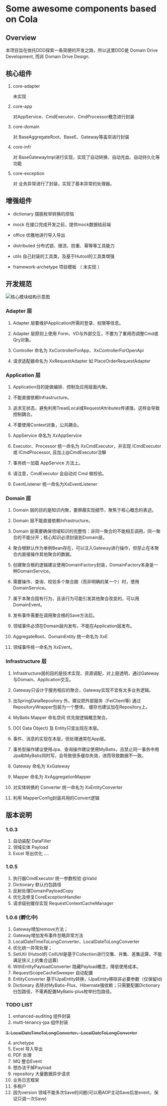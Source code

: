 # Some awesome components based on Cola

## Overview
本项目旨在依托DDD探索一条简便的开发之路，所以这里DDD是 Domain Drive Development, 而非 Domain Drive Design.
## 核心组件
1. core-adapter

    未实现
1. core-app 

    对AppService、CmdExecutor、CmdProcessor概念进行封装
2. core-domain

    对 BaseAggregateRoot、BaseE、Gateway等盖帘进行封装
3. core-infr

    对 BaseGatewayImpl进行实现，实现了自动转换、自动充血、自动持久化等功能
4. core-exception

    对 业务异常进行了封装，实现了基本异常的处理器。
## 增强组件
- dictionary
    摆脱枚举转换的烦恼
    
- mock
    在接口完成开发之前，提供mock数据给前端
    
- office
    优雅地进行导入导出
    
- distributed
    分布式锁、限流、防重、幂等等工具能力
    
- utils
    自己封装的工具类，及基于Hutool的工具类增强

- framework-archetype
    项目模板 （ 未实现 ）
## 开发规范

![核心模块结构示意图](doc/img/核心模块结构.png)

### Adapter 层
1. Adapter 层要维护Application所需的登录、权限等信息。
2. Adapter 层原则上使用 Form、VO与外部交互，不要为了重用而调整Cmd或Qry对象。

3. Controller 命名为 XxControllerForApp、XxControllerForOpenApi
4. 请求适配器命名为 XxRequestAdapter 如 PlaceOrderRequestAdapter


### Application 层
1. Application目的是做编排、控制及应用层面内聚。
2. 不能直接依赖Infrastructure。
3. 追求无状态，避免利用TreadLocal或RequestAttributes传递值，这样会导致控制耦合。
4. 不要使用Context对象，公共耦合。

5. AppService 命名为 XxAppService 
6. Executor、Processor 统一命名为 XxCmdExecutor，并实现 ICmdExecutor或 ICmdProcessor, 且加上@CmdExecutor注解
7. 事务统一加载 AppService 方法上。
8. 请注意，CmdExecutor 会自动对 Cmd 做校验。
9. EventListener 统一命名为XxEventListener

### Domain 层
1. Domain 层的目的是知识内聚，要屏蔽实现细节，聚焦于核心概念的表述。
2. Domain 层不能直接依赖Infrastructure。
3. Domain 层需要确保领域知识的完整性：非同一聚合的不能相互调用，同一聚合的不能分开；核心知识必须封装到Domain层。
4. 聚合根默认作为单例Bean存在，可以注入Gateway进行操作，但禁止在本聚合内直接操作其他聚合的数据。
5. 创建聚合根的逻辑建议使用DomainFactory封装，DomainFactory本身是一种DomainService。
6. 需要操作、查询、校验多个聚合跟（而非明确的某一个）时，使用DomainService。
7. 属于本聚合固有行为，且该行为可能引发其他聚合改变的，可以用DomainEvent。
8. 发布事件需要在调用聚合根的Save方法后。
9. 领域事件必须在Domain层内发布，不能在Application层发布。

10. AggregateRoot、DomainEntity 统一命名为 XxE
11. 领域事件统一命名为 XxEvent。

### Infrastructure 层
1. Infrastructure层的目的是技术实现、资源调配，对上层透明，通过Gateway与Domain、Application交互。
2. Gateway只设计于服务相应的聚合，Gateway实现不宜有太多业务逻辑。
3. 出SpringDataRepository 外，建议把外部服务（FeiClient等) 通过RepositoryWrapper包装为一个整体。 缓存也建议加在Repository上。
4. MyBatis Mapper 命名空间 优先按逻辑概念聚合。
5. DO( Data Object) 及 Entity只宜出现在本层。
6. 事件、消息的实现在本层，但处理通常在App层。
7. 事务型操作建议使用Jpa、查询操作建议使用MyBatis，且禁止同一事务中用Jpa和MyBatis同时写，会导致很多缓存失效，进而导致数据不一致。

8. Gateway 命名为 XxGateway
9. Mapper 命名为 XxAggregationMapper
10. 对实体转换的 Converter 统一命名为 XxEntityConverter
11. 利用 MapperConfig封装共用的Convert逻辑


## 版本说明
### 1.0.3 
1. 自动装配 DataFiller
2. 领域实体 Payload
3. Excel 导出优化
....

### 1.0.5 
1. 执行器CmdExecutor 统一参数校验 @Valid
2. Dictionary 默认扫包路径
3. 反射处理DomainPayloadCopy
4. 优化及修复CoreExceptionHandler
5. 请求级别缓存实现 RequestContextCacheManager

### 1.0.6 (孵化中)
1. Gateway增加remove方法；
2. Gateway增加发布事件忽略异常方法
3. LocalDateTimeToLongConverter、LocalDateToLongConverter
4. 优化统一异常处理；
5. SetUtil (Hutool的 CollUtil是基于Collection进行交集、并集、差集运算，不能满足侠义上的集合运算)
6. WithEntityPayloadConverter 隐藏Payload概念，降低使用成本。
7. RequestScopeCacheSweeper 自动配置
8. EntityConverter 基于IJpaEntity转换，IJpaEntity移除非必要参数（仅保留Id)
9. Dictionary 去除对MyBatis-Plus、Hibernate强依赖；只需要配置Dictionary扫包路径，不需再配置MyBatis-plus枚举扫包路径。

### TODO LIST
1. enhanced-auditing 组件封装
2. multi-tenancy-jpa 组件封装

~~3. LocalDateTimeToLongConverter、LocalDateToLongConverter~~

4. archetype
5. Excel 导入导出
6. PDF 处理
7. MQ 整合Event
8. 想办法干掉Payload
9. repository 大量数据异步请求
10. 业务日志框架
11. 多租户
12. 因为version 领域不能多次Save的问题(可以用AOP主动Save后发event，保证只调一次Save)